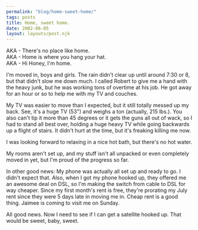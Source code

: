 ```yaml
---
permalink: "blog/home-sweet-home/"
tags: posts
title: Home, sweet home.
date: 2002-06-05
layout: layouts/post.njk
---
```


AKA - There's no place like home.  
AKA - Home is where you hang your hat.  
AKA - Hi Honey, I'm home.

I'm moved in, boys and girls. The rain didn't clear up until around 7:30 or 8, but that didn't slow me down much. I called Robert to give me a hand with the heavy junk, but he was working tons of overtime at his job. He got away for an hour or so to help me with my TV and couches.

My TV was easier to move than I expected, but it still totally messed up my back. See, it's a huge TV (53") and weighs a ton (actually, 215 lbs.). You also can't tip it more than 45 degrees or it gets the guns all out of wack, so I had to stand all best over, holding a huge heavy TV while going backwards up a flight of stairs. It didn't hurt at the time, but it's freaking killing me now. 

I was looking forward to relaxing in a nice hot bath, but there's no hot water.

My rooms aren't set up, and my stuff isn't all unpacked or even completely moved in yet, but I'm proud of the progress so far. 

In other good news: My phone was actually all set up and ready to go. I didn't expect that. Also, when I got my phone hooked up, they offered me an awesome deal on DSL, so I'm making the switch from cable to DSL for way cheaper. Since my first month's rent is free, they're prorating my July rent since they were 5 days late in moving me in. Cheap rent is a good thing. Jaimee is coming to visit me on Sunday. 

All good news. Now I need to see if I can get a satellite hooked up. That would be sweet, baby, sweet.